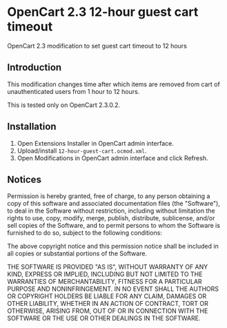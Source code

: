 OpenCart 2.3 12-hour guest cart timeout
===============
OpenCart 2.3 modification to set guest cart timeout to 12 hours

## Introduction

This modification changes time after which items are removed from cart of unauthenticated users from 1 hour to 12 hours.

This is tested only on OpenCart 2.3.0.2.

## Installation

1. Open Extensions Installer in OpenCart admin interface.
1. Upload/install `12-hour-guest-cart.ocmod.xml`.
1. Open Modifications in OpenCart admin interface and click Refresh.

## Notices

Permission is hereby granted, free of charge, to any person obtaining a copy
of this software and associated documentation files (the "Software"), to deal
in the Software without restriction, including without limitation the rights
to use, copy, modify, merge, publish, distribute, sublicense, and/or sell
copies of the Software, and to permit persons to whom the Software is
furnished to do so, subject to the following conditions:

The above copyright notice and this permission notice shall be included in all
copies or substantial portions of the Software.

THE SOFTWARE IS PROVIDED "AS IS", WITHOUT WARRANTY OF ANY KIND, EXPRESS OR
IMPLIED, INCLUDING BUT NOT LIMITED TO THE WARRANTIES OF MERCHANTABILITY,
FITNESS FOR A PARTICULAR PURPOSE AND NONINFRINGEMENT. IN NO EVENT SHALL THE
AUTHORS OR COPYRIGHT HOLDERS BE LIABLE FOR ANY CLAIM, DAMAGES OR OTHER
LIABILITY, WHETHER IN AN ACTION OF CONTRACT, TORT OR OTHERWISE, ARISING FROM,
OUT OF OR IN CONNECTION WITH THE SOFTWARE OR THE USE OR OTHER DEALINGS IN THE
SOFTWARE.
